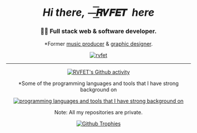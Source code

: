 <h1 align="center"><i>Hi there,</i>&nbsp;⏤͟͞𝙍𝙑𝙁𝙀𝙏&nbsp;&nbsp;<i>here</i></h1>

<h3 align="center">👨‍💻 Full stack web & software developer.</h3>

<p align="center">*Former <a href="https://open.spotify.com/artist/0c6s48IbDtvmKTPVyydl2x">music producer</a> & <a href="https://www.behance.net/rvfet">graphic designer</a>.</p>

<p align="center">
  <a href="https://rvfet.com" target="_blank" align=center>
    <img src="https://komarev.com/ghpvc/?username=rvfet&label=Profile%20page%20views%20&color=ff9619&style=modern" alt="rvfet" />
  </a>
</p>

<hr/>

<p align="center">
  <a href="https://rvfet.com" target="_blank" align=center>
    <img src="https://github-readme-stats.vercel.app/api?username=rvfet&show_icons=true&theme=dark&locale=en&hide_border=true&bg_color=00000000" alt="RVFET's Github activity" />
  </a>
</p>

<p align="center">*Some of the programming languages and tools that I have strong background on</p>

<p align="center">
  <a href="https://rvfet.com" target="_blank" align=center>
    <img src="https://skillicons.dev/icons?i=mongodb,express,react,materialui,nodejs,python,django,postgres,figma,ps,cs,git,ai,js,nginx,cloudflare,&perline=8&theme=dark" alt="programming languages and tools that I have strong background on" />
  </a>
</p>

<p align="center">Note: All my repositories are private.</p>

<p align="center">
  <a href="https://rvfet.com" target="_blank" align=center>
    <img src="https://github-profile-trophy.vercel.app/?username=rvfet&theme=alduin&no-bg=true&no-frame=true&row=1&column=6" alt="Github Trophies" />
  </a>
</p>
